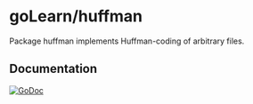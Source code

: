 # goLearn/huffman

Package huffman implements Huffman-coding of arbitrary files.

## Documentation

[![GoDoc](https://godoc.org/github.com/RMMoreton/goLearn/huffman?status.svg)](https://godoc.org/github.com/RMMoreton/goLearn/huffman)
